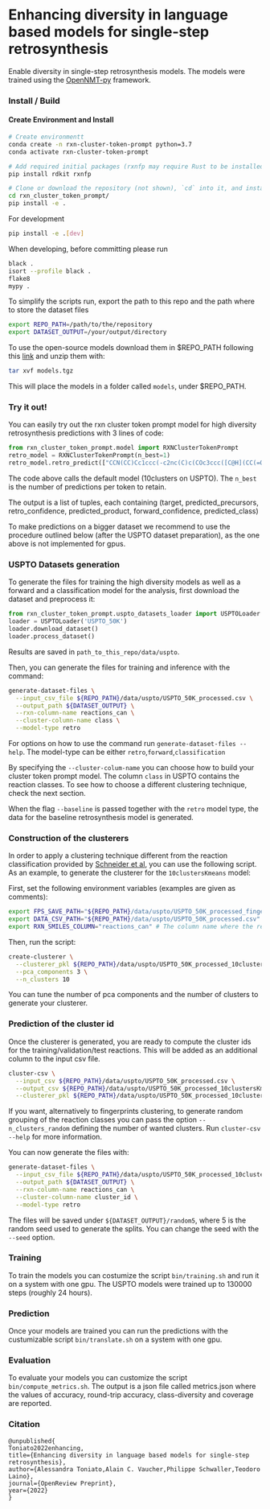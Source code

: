 # Enhancing diversity in language based models for single-step retrosynthesis

Enable diversity in single-step retrosynthesis models. The models were
trained using the [OpenNMT-py](https://github.com/OpenNMT/OpenNMT-py) framework.

### Install / Build
#### Create Environment and Install
```bash
# Create environmentt
conda create -n rxn-cluster-token-prompt python=3.7
conda activate rxn-cluster-token-prompt

# Add required initial packages (rxnfp may require Rust to be installed)
pip install rdkit rxnfp

# Clone or download the repository (not shown), `cd` into it, and install it as a Python package
cd rxn_cluster_token_prompt/
pip install -e .
```
For development
```bash
pip install -e .[dev]
```
When developing, before committing please run
```bash
black .
isort --profile black .
flake8
mypy .
```
To simplify the scripts run, export the path to this repo
and the path where to store the dataset files
```bash
export REPO_PATH=/path/to/the/repository
export DATASET_OUTPUT=/your/output/directory
```
To use the open-source models download them in $REPO_PATH following this [link](https://doi.org/10.6084/m9.figshare.20121944.v1) and unzip them with:
```bash
tar xvf models.tgz
```
This will place the models in a folder called `models`, under $REPO_PATH.

### Try it out!
You can easily try out the rxn cluster token prompt model for high diversity retrosynthesis
predictions with 3 lines of code:
```python
from rxn_cluster_token_prompt.model import RXNClusterTokenPrompt
retro_model = RXNClusterTokenPrompt(n_best=1)
retro_model.retro_predict(["CCN(CC)Cc1ccc(-c2nc(C)c(COc3ccc([C@H](CC(=O)N4C(=O)OC[C@@H]4Cc4ccccc4)c4ccon4)cc3)s2)cc1"], reorder_by_forward_likelihood=True, verbose=True)
```

The code above calls the default model (10clusters on USPTO). 
The `n_best` is the number of predictions per token to retain.

The output is a list of tuples, each containing (target, predicted_precursors, retro_confidence, predicted_product, forward_confidence, predicted_class)

To make predictions on a bigger dataset we recommend to use the procedure outlined
below (after the USPTO dataset preparation), as the one above is not implemented for gpus.

### USPTO Datasets generation
To generate the files for training the high diversity models
as well as a forward and a classification model for the analysis, 
first download the dataset and preprocess it:
```python
from rxn_cluster_token_prompt.uspto_datasets_loader import USPTOLoader
loader = USPTOLoader('USPTO_50K')
loader.download_dataset()
loader.process_dataset()
```
Results are saved in `path_to_this_repo/data/uspto`.

Then, you can generate the files for training and inference with the command:
```bash
generate-dataset-files \
  --input_csv_file ${REPO_PATH}/data/uspto/USPTO_50K_processed.csv \
  --output_path ${DATASET_OUTPUT} \
  --rxn-column-name reactions_can \
  --cluster-column-name class \
  --model-type retro
```
For options on how to use the command run `generate-dataset-files --help`.
The model-type can be either `retro`,`forward`,`classification`

By specifying the `--cluster-colum-name` you can choose how to build your cluster token prompt model.
The column `class` in USPTO contains the reaction classes. To see how to choose
a different clustering technique, check the next section.

When the flag `--baseline` is passed together with the `retro` model type, the data
for the baseline retrosynthesis model is generated.

### Construction of the clusterers
In order to apply a clustering technique different from the reaction classification
provided by [Schneider et al](https://doi.org/10.1021/acs.jcim.6b00564), you can use the following script.
As an example, to generate the clusterer for the `10clustersKmeans` model:

First, set the following environment variables (examples are given as comments):
```bash
export FPS_SAVE_PATH="${REPO_PATH}/data/uspto/USPTO_50K_processed_fingerprints.pkl" # The absolute filepath where to store the computed fingerprints
export DATA_CSV_PATH="${REPO_PATH}/data/uspto/USPTO_50K_processed.csv" # The absolute path to the data on which to compute the fingerprints 
export RXN_SMILES_COLUMN="reactions_can" # The column name where the reactions are stored # 
```
Then, run the script:
```bash
create-clusterer \
  --clusterer_pkl ${REPO_PATH}/data/uspto/USPTO_50K_processed_10clustersKmeans_clusterer.pkl \
  --pca_components 3 \
  --n_clusters 10
```

You can tune the number of pca components and the number of clusters to
generate your clusterer.

### Prediction of the cluster id
Once the clusterer is generated, you are ready to compute the cluster ids
for the training/validation/test reactions. This will be added as an additional column
to the input csv file.

```bash
cluster-csv \
  --input_csv ${REPO_PATH}/data/uspto/USPTO_50K_processed.csv \
  --output_csv ${REPO_PATH}/data/uspto/USPTO_50K_processed_10clustersKmeans.csv \
  --clusterer_pkl ${REPO_PATH}/data/uspto/USPTO_50K_processed_10clustersKmeans_clusterer.pkl
```
If you want, alternatively to fingerprints clustering, to generate random grouping of the reaction classes 
you can pass the option `--n_clusters_random` defining
the number of wanted clusters.
Run `cluster-csv --help` for more information.

You can now generate the files with:
```bash
generate-dataset-files \
  --input_csv_file ${REPO_PATH}/data/uspto/USPTO_50K_processed_10clustersKmeans.csv \
  --output_path ${DATASET_OUTPUT} \
  --rxn-column-name reactions_can \
  --cluster-column-name cluster_id \
  --model-type retro
```
The files will be saved under `${DATASET_OUTPUT}/random5`, where 5 is the random seed used to 
generate the splits. You can change the seed with the `--seed` option.

### Training
To train the models you can costumize the script `bin/training.sh` and run it on a system with 
one gpu. The USPTO models were trained up to 130000 steps (roughly 24 hours).

### Prediction

Once your models are trained you can run the predictions with the custumizable script `bin/translate.sh` on a system with 
one gpu.

### Evaluation

To evaluate your models you can customize the script `bin/compute_metrics.sh`. The output is a json file called metrics.json
where the values of accuracy, round-trip accuracy, class-diversity and coverage are reported.

### Citation

```
@unpublished{              
Toniato2022enhancing,              
title={Enhancing diversity in language based models for single-step retrosynthesis},              
author={Alessandra Toniato,Alain C. Vaucher,Philippe Schwaller,Teodoro Laino},              
journal={OpenReview Preprint},              
year={2022}            
}
```
